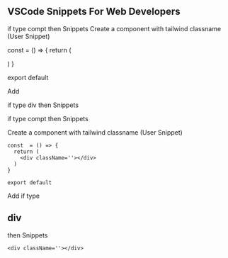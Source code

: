 ## VSCode Snippets For Web Developers

if type 
compt
then Snippets 
Create a component with tailwind classname (User Snippet)

const  = () => {
  return (
    <div className=''></div>
  )
}

export default 

Add

if type 
div
then Snippets 

<div className=''>


if type 
compt
then Snippets 


Create a component with tailwind classname (User Snippet)

```
const  = () => {
  return (
    <div className=''></div>
  )
}

export default
```

Add
if type 
## div
then Snippets 

```
<div className=''></div>

```